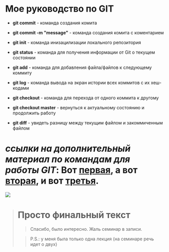 # Мое руководство по GIT

+ **git commit** - команда создания комита

+ **git commit -m "message"** - команда создания комита с коментарием 

+ **git init** - команда инизацилизации локального репозитория

+ **git status** - команда для получения информации от Git о текущем состоянии

+ **git add** - команда для добавления файла/файлов к следующему коммиту

+ **git log** - команда вывода на экран истории всех коммитов с их хеш-кодами

+ **git checkout** - команда для перехода от одного коммита к другому

+ **git checkout master** - вернуться к актуальному состоянию и продолжить работу

+ **git diff** - увидеть разницу между текущим файлом и закоммиченным файлом


# *ссылки на дополнительный материал по командам для работы GIT*: Вот [первая](https://habr.com/ru/articles/541258/), а вот [вторая](https://habr.com/ru/articles/542616/), и вот [третья](https://doka.guide/tools/markdown/).


![](https://catherineasquithgallery.com/uploads/posts/2021-03/1614550162_69-p-memi-na-belom-fone-74.png )



># Просто финальный текст
>> Спасибо, было интересно. Жаль семинар в записи.
>
>>P.S.: у меня была только одна лекция (на семинаре речь идет о двух)


